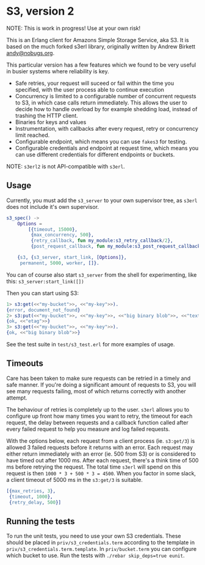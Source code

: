 # S3, version 2

NOTE: This is work in progress! Use at your own risk!

This is an Erlang client for Amazons Simple Storage Service, aka
S3. It is based on the much forked s3erl library, originally written
by Andrew Birkett <andy@nobugs.org>.

This particular version has a few features which we found to be very
useful in busier systems where reliability is key.

 * Safe retries, your request will suceed or fail within the time you
   specified, with the user process able to continue execution
 * Concurrency is limited to a configurable number of concurrent
   requests to S3, in which case calls return immediately. This allows
   the user to decide how to handle overload by for example shedding
   load, instead of trashing the HTTP client.
 * Binaries for keys and values
 * Instrumentation, with callbacks after every request, retry or
   concurrency limit reached.
 * Configurable endpoint, which means you can use `fakes3` for
   testing.
 * Configurable credentials and endpoint at request time, which means
   you can use different credentials for different endpoints or
   buckets.

NOTE: `s3erl2` is not API-compatible with `s3erl`.


## Usage

Currently, you must add the `s3_server` to your own supervisor tree,
as `s3erl` does not include it's own supervisor.

```erlang
s3_spec() ->
    Options =
        [{timeout, 15000},
         {max_concurrency, 500},
         {retry_callback, fun my_module:s3_retry_callback/2},
         {post_request_callback, fun my_module:s3_post_request_callback/3}],

    {s3, {s3_server, start_link, [Options]},
     permanent, 5000, worker, []}.
```

You can of course also start `s3_server` from the shell for
experimenting, like this:
`s3_server:start_link([])`

Then you can start using S3:
```erlang
1> s3:get(<<"my-bucket">>, <<"my-key">>).
{error, document_not_found}
2> s3:put(<<"my-bucket">>, <<"my-key">>, <<"big binary blob">>, <<"text/plain">>).
{ok, <<"etag">>}
3> s3:get(<<"my-bucket">>, <<"my-key">>).
{ok, <<"big binary blob">>}
```

See the test suite in `test/s3_test.erl` for more examples of usage.


## Timeouts

Care has been taken to make sure requests can be retried in a timely
and safe manner. If you're doing a significant amount of requests to
S3, you will see many requests failing, most of which returns
correctly with another attempt.

The behaviour of retries is completely up to the user. `s3erl` allows
you to configure up front how many times you want to retry, the
timeout for each request, the delay between requests and a callback
function called after every failed request to help you measure and log
failed requests.

With the options below, each request from a client process
(ie. `s3:get/3`) is allowed 3 failed requests before it returns with
an error. Each request may either return immediately with an error
(ie. 500 from S3) or is considered to have timed out after 1000
ms. After each request, there's a think time of 500 ms before retrying
the request. The total time `s3erl` will spend on this request is then
`1000 * 3 + 500 * 3 = 4500`. When you factor in some slack, a client
timeout of 5000 ms in the `s3:get/3` is suitable.


```erlang
[{max_retries, 3},
 {timeout, 1000},
 {retry_delay, 500}]
```

## Running the tests

To run the unit tests, you need to use your own S3 credentials. These
should be placed in `priv/s3_credentials.term` according to the
template in `priv/s3_credentials.term.template`. In `priv/bucket.term`
you can configure which bucket to use. Run the tests with `./rebar
skip_deps=true eunit`.

